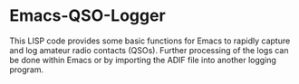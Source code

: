 # Emacs-QSO-Logger
This LISP code provides some basic functions for Emacs to rapidly capture and log amateur radio contacts (QSOs).
Further processing of the logs can be done within Emacs or by importing the ADIF file into another logging program. 
